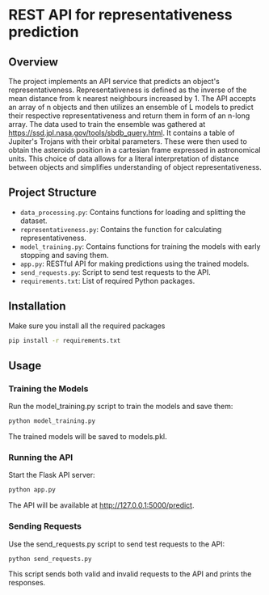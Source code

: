 # REST API for representativeness prediction

## Overview

The project implements an API service that predicts an object's representativeness. 
Representativeness is defined as the inverse of the mean distance from k nearest neighbours increased by 1.
The API accepts an array of n objects and then utilizes an ensemble of L models to predict their respective representativeness and return them in form of an n-long array.
The data used to train the ensemble was gathered at https://ssd.jpl.nasa.gov/tools/sbdb_query.html. It contains a table of Jupiter's Trojans with their orbital parameters. These were then used to obtain the asteroids position in a cartesian frame expressed in astronomical units. This choice of data allows for a literal interpretation of distance between objects and simplifies understanding of object representativeness.

## Project Structure

- `data_processing.py`: Contains functions for loading and splitting the dataset.
- `representativeness.py`: Contains the function for calculating representativeness.
- `model_training.py`: Contains functions for training the models with early stopping and saving them.
- `app.py`: RESTful API for making predictions using the trained models.
- `send_requests.py`: Script to send test requests to the API.
- `requirements.txt`: List of required Python packages.

## Installation

Make sure you install all the required packages
```bash
pip install -r requirements.txt
```
## Usage

### Training the Models

Run the model_training.py script to train the models and save them:
```bash
python model_training.py
```
The trained models will be saved to models.pkl.

### Running the API

Start the Flask API server:

```bash
python app.py
```
The API will be available at http://127.0.0.1:5000/predict.

### Sending Requests

Use the send_requests.py script to send test requests to the API:

```bash
python send_requests.py
```
This script sends both valid and invalid requests to the API and prints the responses.
